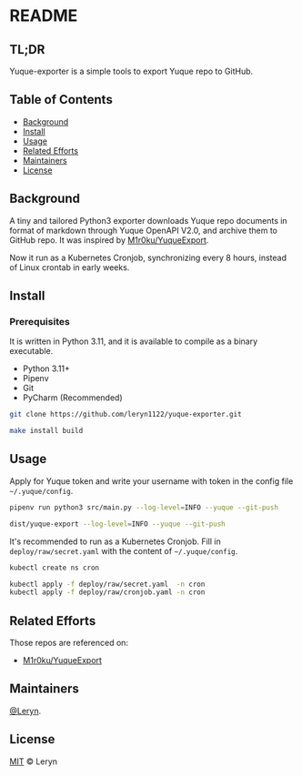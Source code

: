 # README

## TL;DR

Yuque-exporter is a simple tools to export Yuque repo to GitHub.

## Table of Contents

- [Background](#background)
- [Install](#install)
- [Usage](#usage)
- [Related Efforts](#related-efforts)
- [Maintainers](#maintainers)
- [License](#license)

## Background

A tiny and tailored Python3 exporter downloads Yuque repo documents in format of markdown through Yuque OpenAPI V2.0,
and archive them to GitHub repo. It was inspired by [M1r0ku/YuqueExport](https://github.com/M1r0ku/YuqueExport).

Now it run as a Kubernetes Cronjob, synchronizing every 8 hours, instead of Linux crontab in early weeks.

## Install

### Prerequisites

It is written in Python 3.11, and it is available to compile as a binary executable.

- Python 3.11+
- Pipenv
- Git
- PyCharm (Recommended)

```bash
git clone https://github.com/leryn1122/yuque-exporter.git

make install build
```

## Usage

Apply for Yuque token and write your username with token in the config file `~/.yuque/config`.

```bash
pipenv run python3 src/main.py --log-level=INFO --yuque --git-push

dist/yuque-export --log-level=INFO --yuque --git-push
```

It's recommended to run as a Kubernetes Cronjob. Fill in `deploy/raw/secret.yaml` with the content of `~/.yuque/config`. 

```bash
kubectl create ns cron

kubectl apply -f deploy/raw/secret.yaml  -n cron
kubectl apply -f deploy/raw/cronjob.yaml -n cron
```

## Related Efforts

Those repos are referenced on:

- [M1r0ku/YuqueExport](https://github.com/M1r0ku/YuqueExport)

## Maintainers

[@Leryn](https://github.com/leryn1122).

## License

[MIT](LICENSE-MIT) © Leryn


